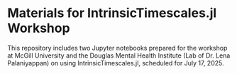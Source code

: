 # Materials for IntrinsicTimescales.jl Workshop 

This repository includes two Jupyter notebooks prepared for the workshop at McGill University and the Douglas Mental Health Institute (Lab of Dr. Lena Palaniyappan) on using IntrinsicTimescales.jl, scheduled for July 17, 2025. 